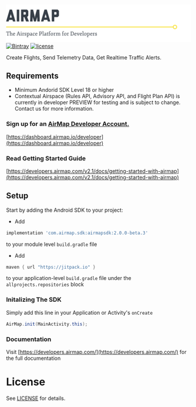 ![AirMap: The Airspace Platform for Developers](AirMap.png)
[![Bintray](https://img.shields.io/bintray/v/airmapio/maven/com.airmap.airmapsdk.svg)](http://jcenter.bintray.com/com/airmap/airmapsdk/airmapsdk/)
[![license](https://img.shields.io/github/license/airmap/AirMapSDK-Android.svg)](https://github.com/airmap/AirMapSDK-Android/blob/master/LICENSE)

Create Flights, Send Telemetry Data, Get Realtime Traffic Alerts.

## Requirements
* Minimum Andorid SDK Level 18 or higher
* Contextual Airspace (Rules API, Advisory API, and Flight Plan API) is currently in developer PREVIEW for testing and is subject to change. Contact us for more information.

### Sign up for an [AirMap Developer Account.](https://dashboard.airmap.io/developer/)

 [https://dashboard.airmap.io/developer](https://dashboard.airmap.io/developer)
 
 
### Read Getting Started Guide
[https://developers.airmap.com/v2.1/docs/getting-started-with-airmap](https://developers.airmap.com/v2.1/docs/getting-started-with-airmap)

## Setup

Start by adding the Android SDK to your project:

* Add 
```groovy
implementation 'com.airmap.sdk:airmapsdk:2.0.0-beta.3'
``` 

to your module level `build.gradle` file

* Add 
```groovy
maven { url "https://jitpack.io" }
``` 

to your application-level `build.gradle` file under the `allprojects.repositories` block

### Initalizing The SDK

Simply add this line in your Application or Activity's `onCreate`

```java
AirMap.init(MainActivity.this);
```

### Documentation
Visit [https://developers.airmap.com/](https://developers.airmap.com/) for the full documentation

# License
See [LICENSE](https://raw.githubusercontent.com/airmap/AirMapSDK-Android/master/LICENSE) for details.
